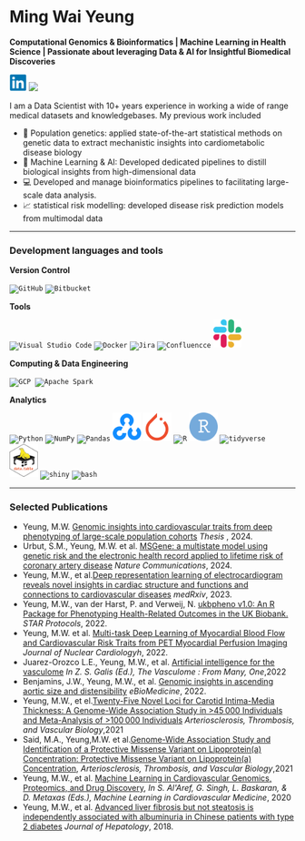 # Ming Wai Yeung

**Computational Genomics & Bioinformatics | Machine Learning in Health Science | Passionate about leveraging Data & AI for Insightful Biomedical Discoveries** 


<a href="#"><p align="left">
[<img width=30 src="https://github.com/devicons/devicon/blob/ca28c779441053191ff11710fe24a9e6c23690d6/icons/linkedin/linkedin-original.svg">](https://www.linkedin.com/in/ming-wai-yeung)
[<img width=30 src="https://orcid.org/assets/vectors/orcid.logo.icon.svg">](https://orcid.org/0000-0001-9794-3109)
</p></a>


I am a Data Scientist with 10+ years experience in working a wide of range medical datasets and knowledgebases. My previous work included 
- 🧬 Population genetics: applied state-of-the-art statistical methods on genetic data to extract mechanistic insights into cardiometabolic disease biology 
- 🔎 Machine Learning & AI: Developed dedicated pipelines to distill biological insights from high-dimensional data
- 💻 Developed and manage bioinformatics pipelines to facilitating large-scale data analysis.
- 📈 statistical risk modelling: developed disease risk prediction models from multimodal data

---

### Development languages and tools

**Version Control**
<div align="left">
	<code><img width="50" src="https://user-images.githubusercontent.com/25181517/192108374-8da61ba1-99ec-41d7-80b8-fb2f7c0a4948.png" alt="GitHub" title="GitHub"/></code>
  <code><img width="50" src="https://user-images.githubusercontent.com/25181517/192108375-268c35e6-ab26-44b2-88bf-e3121a4e5083.png" alt="Bitbucket" title="Bitbucket"/></code>
 </div>  

**Tools**
<div align="left">
  <code><img width="50" src="https://user-images.githubusercontent.com/25181517/192108891-d86b6220-e232-423a-bf5f-90903e6887c3.png" alt="Visual Studio Code" title="Visual Studio Code"/></code>
  <code><img width="50" src="https://user-images.githubusercontent.com/25181517/117207330-263ba280-adf4-11eb-9b97-0ac5b40bc3be.png" alt="Docker" title="Docker"/></code>
	<code><img width="50" src="https://user-images.githubusercontent.com/25181517/183912952-83784e94-629d-4c34-a961-ae2ae795b662.png" alt="Jira" title="Jira"/></code>
  <code><img width="50" src="https://github.com/onemarc/tech-icons/blob/946d5f4b1a286ab4e83dc247bc3fbf818c511e11/icons/confluence-light.svg" alt="Confluencce" title="Confluencce"/></code>
  <code><img width="50" src="https://github.com/devicons/devicon/blob/ca28c779441053191ff11710fe24a9e6c23690d6/icons/slack/slack-original.svg" alt="Slack" title="Slack"/></code>
 </div>
 
**Computing & Data Engineering**
<div align="left">
	<code><img width="50" src="https://user-images.githubusercontent.com/25181517/183911547-990692bc-8411-4878-99a0-43506cdb69cf.png" alt="GCP" title="GCP"/></code>
	<code><img width="50" src="https://user-images.githubusercontent.com/25181517/183912952-83784e94-629d-4c34-a961-ae2ae795b662.png" alt="" title="Jira"/></code>
	<code><img width="50" src="https://user-images.githubusercontent.com/25181517/184357834-eba1eee1-6074-4b9c-8ed3-5373868096cc.png" alt="Apache Spark" title="Apache Spark"/></code>
</div>

**Analytics**
<div align="left">
	<code><img width="50" src="https://user-images.githubusercontent.com/25181517/183423507-c056a6f9-1ba8-4312-a350-19bcbc5a8697.png" alt="Python" title="Python"/></code>
  <code><img width="50" src="https://github.com/marwin1991/profile-technology-icons/assets/76012086/4ec200c2-acdf-4c42-b419-cd49cba3d09f" alt="NumPy" title="NumPy"/></code>
	<code><img width="50" src="https://github.com/marwin1991/profile-technology-icons/assets/76012086/24b02d77-2f28-43c7-b5d6-e15e3395851b" alt="Pandas" title="Pandas"/></code>
	<code><img width="50" src="https://github.com/devicons/devicon/blob/ca28c779441053191ff11710fe24a9e6c23690d6/icons/opencv/opencv-plain.svg" alt="OpenCV" title="OpenCV"/></code>
	<code><img width="50" src="https://github.com/devicons/devicon/blob/ca28c779441053191ff11710fe24a9e6c23690d6/icons/pytorch/pytorch-original.svg" alt="PyTorch" title="PyTorch"/></code>
	<code><img width="50" src="https://github.com/abranhe/programming-languages-logos/blob/e1be48ad2dffe3e6e0e24fdefa9e740167fb2315/src/r/r.svg" alt="R" title="R"/></code>
	<code><img width="50" src="https://github.com/devicons/devicon/blob/ca28c779441053191ff11710fe24a9e6c23690d6/icons/rstudio/rstudio-original.svg" alt="RStudio" title="RStudio"/></code>  
 	<code><img width="50" src="https://upload.wikimedia.org/wikipedia/commons/f/ff/Tidyverse_hex_logo.png" alt="tidyverse" title="Tidyverse"/></code>
 	<code><img width="50" src="https://raw.githubusercontent.com/Rdatatable/data.table/master/.graphics/logo.png" alt="data.table" title="Data.Table"/></code>
 	<code><img width="50" src="https://upload.wikimedia.org/wikipedia/commons/b/bf/Shiny_hex_logo.svg" alt="shiny" title="shinyR"/></code>
	<code><img width="50" src="https://user-images.githubusercontent.com/25181517/192158606-7c2ef6bd-6e04-47cf-b5bc-da2797cb5bda.png" alt="bash" title="bash"/></code>
</div>


---


### Selected Publications  
- Yeung, M.W. [Genomic insights into cardiovascular traits from deep phenotyping of large-scale population cohorts](https://doi.org/10.33612/diss.1013965620) *Thesis* , 2024.
- Urbut, S.M., Yeung, M.W. et al. [MSGene: a multistate model using genetic risk and the electronic health record applied to lifetime risk of coronary artery disease](https://doi.org/10.1038/s41467-024-49296-9) *Nature Communications*, 2024.
- Yeung, M.W., et al.[Deep representation learning of electrocardiogram reveals novel insights in cardiac structure and functions and connections to cardiovascular diseases](https://doi.org/10.1101/2023.12.05.23299459) *medRxiv*, 2023. 
- Yeung, M.W., van der Harst, P. and Verweij, N. [ukbpheno v1.0: An R Package for Phenotyping Health-Related Outcomes in the UK Biobank.](https://doi.org/10.33612/diss.1013965620) *STAR Protocols*, 2022.
- Yeung, M.W. et al. [Multi-task Deep Learning of Myocardial Blood Flow and Cardiovascular Risk Traits from PET Myocardial Perfusion Imaging](https://doi.org/10.1007/s12350-022-02920-x) *Journal of Nuclear Cardiologyh*, 2022.
- Juarez-Orozco L.E., Yeung, M.W., et al. [Artificial intelligence for the vasculome](https://doi.org/10.1016/b978-0-12-822546-2.00033-2) *In Z. S. Galis (Ed.), The Vasculome : From Many, One*,2022
- Benjamins, J.W., Yeung, M.W., et al. [Genomic insights in ascending aortic size and distensibility](https://doi.org/10.1016/j.ebiom.2021.103783) *eBioMedicine*, 2022.
- Yeung, M.W., et el.[Twenty-Five Novel Loci for Carotid Intima-Media Thickness: A Genome-Wide Association Study in >45 000 Individuals and Meta-Analysis of >100 000 Individuals](https://doi.org/10.1161/ATVBAHA.121.317007) *Arteriosclerosis, Thrombosis, and Vascular Biology*,2021
- Said, M.A., Yeung,M.W. et al.[Genome-Wide Association Study and Identification of a Protective Missense Variant on Lipoprotein(a) Concentration: Protective Missense Variant on Lipoprotein(a) Concentration](https://doi.org/10.1161/ATVBAHA.120.315300), *Arteriosclerosis, Thrombosis, and Vascular Biology*,2021
- Yeung, M.W., et al. [Machine Learning in Cardiovascular Genomics, Proteomics, and Drug Discovery](https://www.worldcat.org/isbn/9780128202746), *In S. Al'Aref, G. Singh, L. Baskaran, & D. Metaxas (Eds.), Machine Learning in Cardiovascular Medicine*, 2020
- Yeung, M.W., et al. [Advanced liver fibrosis but not steatosis is independently associated with albuminuria in Chinese patients with type 2 diabetes](https://doi.org/10.1016/j.jhep.2017.09.020) *Journal of Hepatology*, 2018.





